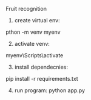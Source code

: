 Fruit recognition

1. create virtual env:

pthon -m venv myenv

2. activate venv:

myenv\Scripts\activate

3. install dependecnies:

pip install -r requirements.txt

4. run program:
   python app.py
